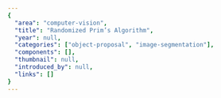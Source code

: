 ```yaml
---
{
  "area": "computer-vision",
  "title": "Randomized Prim’s Algorithm",
  "year": null,
  "categories": ["object-proposal", "image-segmentation"],
  "components": [],
  "thumbnail": null,
  "introduced_by": null,
  "links": []
}
---
```

